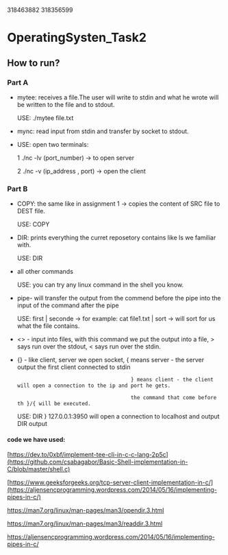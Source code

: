 318463882 318356599
# OperatingSysten_Task2

## How to run?
### Part A

* mytee: receives a file.The user will write to stdin and what he wrote will be written to the file and to stdout.

  USE: ./mytee file.txt

* mync: read input from stdin and transfer by socket to stdout.
* 
  USE: open two terminals:
  
  1 ./nc -lv (port_number) -> to open server
  
  2 ./nc -v (ip_address , port) -> open the client

### Part B

* COPY: the same like in assignment 1 -> copies the content of SRC file to DEST file.

  USE: COPY
  
* DIR: prints everything the curret reposetory contains like ls we familiar with.

  USE: DIR
  
* all other commands

  USE:  you can try any linux command in the shell you know.

* pipe- will transfer the output from the commend before the pipe into the input of the command after the pipe

  USE:  first | seconde -> for example: cat file1.txt | sort -> will sort for us what the file contains.
  
* <> - input into files, with this command we put the output into a file, > says run over the stdout, < says run over the stdin.

* {} - like client, server we open socket, { means server - the server output the first client connected to stdin

                                           } means client - the client will open a connection to the ip and port he gets.
                                           
                                           the command that come before th }/{ will be executed.
    USE: DIR } 127.0.0.1:3950 will open a connection to localhost and output DIR output



#### code we have used:
[https://dev.to/0xbf/implement-tee-cli-in-c-c-lang-2p5c](https://github.com/csabagabor/Basic-Shell-implementation-in-C/blob/master/shell.c)
 
[https://www.geeksforgeeks.org/tcp-server-client-implementation-in-c/](https://aljensencprogramming.wordpress.com/2014/05/16/implementing-pipes-in-c/)

https://man7.org/linux/man-pages/man3/opendir.3.html

https://man7.org/linux/man-pages/man3/readdir.3.html

https://aljensencprogramming.wordpress.com/2014/05/16/implementing-pipes-in-c/

